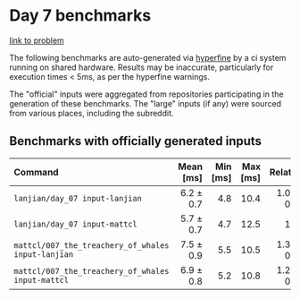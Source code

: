# Day 7 benchmarks

[link to problem](http://adventofcode.com/2021/day/7)

The following benchmarks are auto-generated via [hyperfine](https://github.com/sharkdp/hyperfine) by a ci system running on shared hardware. Results may be inaccurate, particularly for execution times < 5ms, as per the hyperfine warnings.

The "official" inputs were aggregated from repositories participating in the generation of these benchmarks. The "large" inputs (if any) were sourced from various places, including the subreddit.

## Benchmarks with officially generated inputs
| Command | Mean [ms] | Min [ms] | Max [ms] | Relative |
|:---|---:|---:|---:|---:|
| `lanjian/day_07 input-lanjian` | 6.2 ± 0.7 | 4.8 | 10.4 | 1.09 ± 0.18 |
| `lanjian/day_07 input-mattcl` | 5.7 ± 0.7 | 4.7 | 12.5 | 1.00 |
| `mattcl/007_the_treachery_of_whales input-lanjian` | 7.5 ± 0.9 | 5.5 | 10.5 | 1.31 ± 0.22 |
| `mattcl/007_the_treachery_of_whales input-mattcl` | 6.9 ± 0.8 | 5.2 | 10.8 | 1.22 ± 0.21 |

